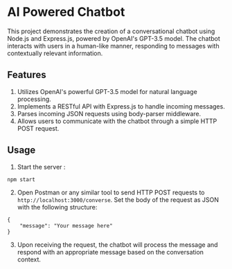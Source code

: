 # AI Powered Chatbot 

This project demonstrates the creation of a conversational chatbot using Node.js and Express.js, powered by OpenAI's GPT-3.5 model. The chatbot interacts with users in a human-like manner, responding to messages with contextually relevant information.

## Features
1. Utilizes OpenAI's powerful GPT-3.5 model for natural language processing.
2. Implements a RESTful API with Express.js to handle incoming messages.
3. Parses incoming JSON requests using body-parser middleware.
4. Allows users to communicate with the chatbot through a simple HTTP POST request.

## Usage
1. Start the server : 

```
npm start
```

2. Open Postman or any similar tool to send HTTP POST requests to `http://localhost:3000/converse`. Set the body of the request as JSON with the following structure:

```
{
    "message": "Your message here"
}
```

3. Upon receiving the request, the chatbot will process the message and respond with an appropriate message based on the conversation context.